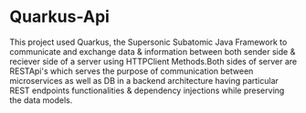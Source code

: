 # Quarkus-Api
This project used Quarkus, the Supersonic Subatomic Java Framework to communicate and exchange data & information between both sender side & reciever side of a server using HTTPClient Methods.Both sides of server are RESTApi's which serves the purpose of communication between microservices as well as DB in a backend architecture having particular REST endpoints functionalities & dependency injections while preserving the data models.

